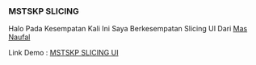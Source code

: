 ### MSTSKP SLICING

Halo Pada Kesempatan Kali Ini Saya Berkesempatan Slicing UI Dari <a href="https://www.figma.com/community/file/1064536438320565974" >Mas Naufal</a>

Link Demo : <a href="https://mstskp.netlify.app/" >MSTSKP SLICING UI</a>
